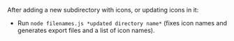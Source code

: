 After adding a new subdirectory with icons, or updating icons in it:

- Run `node filenames.js *updated directory name*` (fixes icon names and generates export files and a list of icon names).
